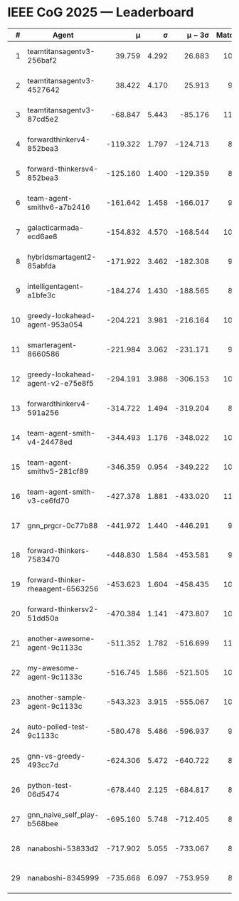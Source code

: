 # IEEE CoG 2025 — Leaderboard

| # | Agent | μ | σ | μ − 3σ | Matches | Updated |
|---:|---|---:|---:|---:|---:|---|
| 1 | teamtitansagentv3-256baf2 | 39.759 | 4.292 | 26.883 | 10600 | 2025-08-21 01:53 |
| 2 | teamtitansagentv3-4527642 | 38.422 | 4.170 | 25.913 | 9814 | 2025-08-21 01:53 |
| 3 | teamtitansagentv3-87cd5e2 | -68.847 | 5.443 | -85.176 | 11106 | 2025-08-21 01:53 |
| 4 | forwardthinkerv4-852bea3 | -119.322 | 1.797 | -124.713 | 8209 | 2025-08-21 01:53 |
| 5 | forward-thinkersv4-852bea3 | -125.160 | 1.400 | -129.359 | 8401 | 2025-08-21 01:53 |
| 6 | team-agent-smithv6-a7b2416 | -161.642 | 1.458 | -166.017 | 9820 | 2025-08-21 01:53 |
| 7 | galacticarmada-ecd6ae8 | -154.832 | 4.570 | -168.544 | 10200 | 2025-08-21 01:53 |
| 8 | hybridsmartagent2-85abfda | -171.922 | 3.462 | -182.308 | 9279 | 2025-08-21 01:53 |
| 9 | intelligentagent-a1bfe3c | -184.274 | 1.430 | -188.565 | 8600 | 2025-08-21 01:53 |
| 10 | greedy-lookahead-agent-953a054 | -204.221 | 3.981 | -216.164 | 10090 | 2025-08-21 01:53 |
| 11 | smarteragent-8660586 | -221.984 | 3.062 | -231.171 | 9085 | 2025-08-21 01:53 |
| 12 | greedy-lookahead-agent-v2-e75e8f5 | -294.191 | 3.988 | -306.153 | 10250 | 2025-08-21 01:53 |
| 13 | forwardthinkerv4-591a256 | -314.722 | 1.494 | -319.204 | 8826 | 2025-08-21 01:53 |
| 14 | team-agent-smith-v4-24478ed | -344.493 | 1.176 | -348.022 | 10882 | 2025-08-21 01:53 |
| 15 | team-agent-smithv5-281cf89 | -346.359 | 0.954 | -349.222 | 10740 | 2025-08-21 01:53 |
| 16 | team-agent-smith-v3-ce6fd70 | -427.378 | 1.881 | -433.020 | 11402 | 2025-08-21 01:53 |
| 17 | gnn_prgcr-0c77b88 | -441.972 | 1.440 | -446.291 | 9350 | 2025-08-21 01:53 |
| 18 | forward-thinkers-7583470 | -448.830 | 1.584 | -453.581 | 9700 | 2025-08-21 01:53 |
| 19 | forward-thinker-rheaagent-6563256 | -453.623 | 1.604 | -458.435 | 10022 | 2025-08-21 01:53 |
| 20 | forward-thinkersv2-51dd50a | -470.384 | 1.141 | -473.807 | 10502 | 2025-08-21 01:53 |
| 21 | another-awesome-agent-9c1133c | -511.352 | 1.782 | -516.699 | 11020 | 2025-08-21 01:53 |
| 22 | my-awesome-agent-9c1133c | -516.745 | 1.586 | -521.505 | 10600 | 2025-08-21 01:53 |
| 23 | another-sample-agent-9c1133c | -543.323 | 3.915 | -555.067 | 10300 | 2025-08-21 01:53 |
| 24 | auto-polled-test-9c1133c | -580.478 | 5.486 | -596.937 | 9880 | 2025-08-21 01:53 |
| 25 | gnn-vs-greedy-493cc7d | -624.306 | 5.472 | -640.722 | 8280 | 2025-08-21 01:53 |
| 26 | python-test-06d5474 | -678.440 | 2.125 | -684.817 | 8570 | 2025-08-21 01:53 |
| 27 | gnn_naive_self_play-b568bee | -695.160 | 5.748 | -712.405 | 8660 | 2025-08-21 01:53 |
| 28 | nanaboshi-53833d2 | -717.902 | 5.055 | -733.067 | 8110 | 2025-08-21 01:53 |
| 29 | nanaboshi-8345999 | -735.668 | 6.097 | -753.959 | 8690 | 2025-08-21 01:53 |
